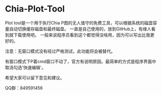 # Chia-Plot-Tool
Plot tool是一个用于执行Chia P图的无人值守的免费工具，可以根据系统的磁盘容量自动切换缓存磁盘和最终磁盘。
一直是自己使用的，放到GitHub上，有缘人看到就下载使用吧。
一般来说程序员看到这个都觉得没啥用，因为可以写出比我更好的。

注意：无窗口模式没有经过严格测试，此功能将会被替代。

有窗口模式下P着cmd窗口不动了，官方有说明原因。最简单的方式是程序界面中取消勾选'快速编辑'。

希望大家可以留下意见和建议。

QQ群：849591456
